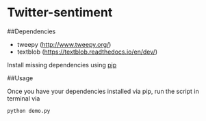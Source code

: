 # Twitter-sentiment
##Dependencies  

* tweepy (http://www.tweepy.org/) 
* textblob (https://textblob.readthedocs.io/en/dev/)  

Install missing dependencies using [pip](https://pip.pypa.io/en/stable/installing/)  

##Usage  

Once you have your dependencies installed via pip, run the script in terminal via  

``` 
python demo.py 

```
